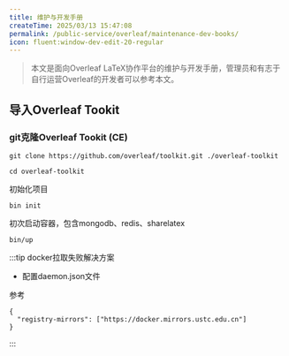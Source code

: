 ```yaml
---
title: 维护与开发手册
createTime: 2025/03/13 15:47:08
permalink: /public-service/overleaf/maintenance-dev-books/
icon: fluent:window-dev-edit-20-regular
---
```


> 本文是面向Overleaf LaTeX协作平台的维护与开发手册，管理员和有志于自行运营Overleaf的开发者可以参考本文。



## 导入Overleaf Tookit

### git克隆Overleaf Tookit (CE)

```shell
git clone https://github.com/overleaf/toolkit.git ./overleaf-toolkit
```

```shell
cd overleaf-toolkit
```

初始化项目

```shell
bin init
```

初次启动容器，包含mongodb、redis、sharelatex
```shell
bin/up
```

:::tip docker拉取失败解决方案

- 配置daemon.json文件

参考 


```shell
{
  "registry-mirrors": ["https://docker.mirrors.ustc.edu.cn"]
}
```
:::